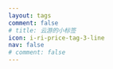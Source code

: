 ```yaml
---
layout: tags
comment: false
# title: 云游的小标签
icon: i-ri-price-tag-3-line
nav: false
# comment: false
---
```

